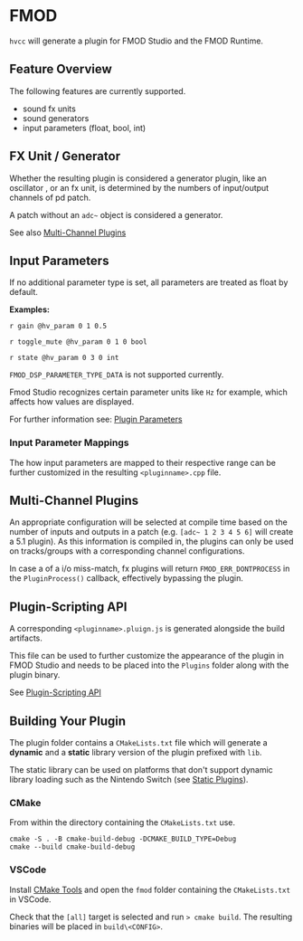 # FMOD

`hvcc` will generate a plugin for FMOD Studio and the FMOD Runtime.

## Feature Overview

The following features are currently supported.

- sound fx units
- sound generators
- input parameters (float, bool, int)

## FX Unit / Generator

Whether the resulting plugin is considered a generator plugin, like an oscillator , or an
fx unit, is determined by the numbers of input/output channels of pd patch.

A patch without an `adc~` object is considered a generator.

See also [Multi-Channel Plugins](#multi-channel-plugins)

## Input Parameters

If no additional parameter type is set, all parameters are treated as float by default.

__Examples:__

`r gain @hv_param 0 1 0.5`

`r toggle_mute @hv_param 0 1 0 bool`

`r state @hv_param 0 3 0 int`

`FMOD_DSP_PARAMETER_TYPE_DATA` is not supported currently.

Fmod Studio recognizes certain parameter units like `Hz` for example, which affects how values are
displayed.

For further information see: [Plugin Parameters](https://www.fmod.com/docs/2.03/api/white-papers-dsp-plugin-api.html#plug-in-parameters)

### Input Parameter Mappings

The how input parameters are mapped to their respective range can be further
customized in the resulting `<pluginname>.cpp` file.

## Multi-Channel Plugins

An appropriate configuration will be selected at compile time based on the
number of inputs and outputs in a patch (e.g. `[adc~ 1 2 3 4 5 6]` will create
a 5.1 plugin). As this information is compiled in, the plugins can only be used
on tracks/groups with a corresponding channel configurations.

In case a of a i/o miss-match, fx plugins will return `FMOD_ERR_DONTPROCESS` in
the `PluginProcess()` callback, effectively bypassing the plugin.

## Plugin-Scripting API

A corresponding `<pluginname>.pluign.js` is generated alongside the build 
artifacts. 

This file can be used to further customize the appearance of the
plugin in FMOD Studio and needs to be placed into the `Plugins` folder along with the plugin binary.

See [Plugin-Scripting API](https://www.fmod.com/docs/2.03/studio/plugin-reference.html#plug-in-scripting-api)

## Building Your Plugin

The plugin folder contains a `CMakeLists.txt` file which will generate a **dynamic**
and a **static** library version of the plugin prefixed with `lib`.

The static library can be used on platforms that don't support dynamic library
loading such as the Nintendo Switch (see [Static Plugins](https://fmod.com/docs/2.03/unity/plugins.html#static-plugins)).

### CMake

From within the directory containing the `CMakeLists.txt` use.

```shell
cmake -S . -B cmake-build-debug -DCMAKE_BUILD_TYPE=Debug
cmake --build cmake-build-debug
```

### VSCode

Install [CMake Tools](https://marketplace.visualstudio.com/items?itemName=ms-vscode.cmake-tools) and
open the `fmod` folder containing the `CMakeLists.txt` in VSCode.

Check that the `[all]` target is selected and run `> cmake build`. The resulting binaries
will be placed in `build\<CONFIG>`.
